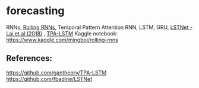 # forecasting
RNNs, [Rolling RNNs](https://par.nsf.gov/servlets/purl/10186768), Temporal Pattern Attention
RNN, LSTM, GRU, [LSTNet - Lai et al (2018)](https://arxiv.org/abs/1703.07015) , [TPA-LSTM](https://github.com/gantheory/TPA-LSTM)
Kaggle notebook: https://www.kaggle.com/mingboi/rolling-rnns

## References:
https://github.com/gantheory/TPA-LSTM
https://github.com/fbadine/LSTNet



